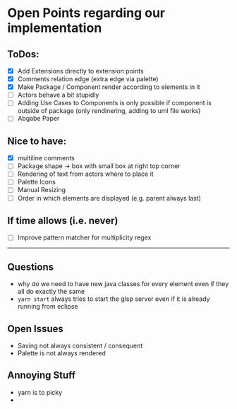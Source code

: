 # Open Points regarding our implementation

## ToDos:
- [x] Add Extensions directly to extension points
- [x] Comments relation edge (extra edge via palette)
- [x] Make Package / Component render according to elements in it
- [ ] Actors behave a bit stupidly
- [ ] Adding Use Cases to Components is only possible if component is outside of package (only rendinering, adding to uml file works)
- [ ] Abgabe Paper

## Nice to have: 
- [x] multiline comments
- [ ] Package shape -> box with small box at right top corner
- [ ] Rendering of text from actors where to place it
- [ ] Palette Icons
- [ ] Manual Resizing
- [ ] Order in which elements are displayed (e.g. parent always last)

## If time allows (i.e. never)
- [ ] Improve pattern matcher for multiplicity regex

------------

## Questions
- why do we need to have new java classes for every element even if they all do exactly the same
- ```yarn start``` always tries to start the glsp server even if it is already running from eclipse

## Open Issues
- Saving not always consistent / consequent
- Palette is not always rendered

## Annoying Stuff

- yarn is to picky
- 

